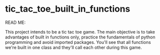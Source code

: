 # tic_tac_toe_built_in_functions

READ ME:

This project intends to be a tic tac toe game. 
The main objective is to take advantages of built in functions only, practice the fundamentals of python programming and avoid imported packages. 
You'll see that all functions we're built in one class and they'll call each other during this game.
